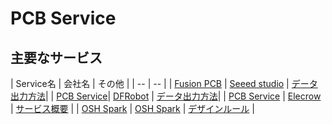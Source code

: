 # PCB Service

## 主要なサービス

| Service名 | 会社名 | その他 |
| -- | -- |
| [Fusion PCB](https://www.seeedstudio.com/service/index.php?r=pcb) | [Seeed studio](http://www.seeedstudio.com/depot/) |  [データ出力方法](http://support.seeedstudio.com/knowledgebase/articles/422482-fusion-pcb-order-submission-guidelines)|
| [PCB Service](http://www.dfrobot.com/index.php?route=product/product&product_id=717&search=PCB+Service&description=true&category_id=48)| [DFRobot](http://www.dfrobot.com/index.php?route=common/home) | [データ出力方法](http://www.dfrobot.com/index.php?route=DFblog/blog&id=188&search=PCB+Service&description=true)|
| [PCB Service](http://www.elecrow.com/10pcs-2-layer-pcb-p-1175.html) | [Elecrow](http://www.elecrow.com/) | [サービス概要](http://www.elecrow.com/wiki/index.php?title=Elecrow_Services) |
| [OSH Spark](https://oshpark.com/) | [OSH Spark](https://oshpark.com/) | [デザインルール](https://oshpark.com/guidelines) |  
